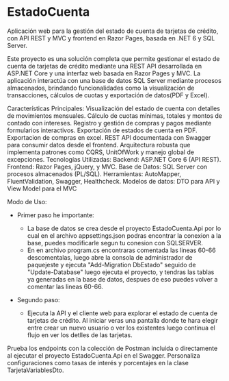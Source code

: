 # EstadoCuenta
Aplicación web para la gestión del estado de cuenta de tarjetas de crédito, con API REST y  MVC y frontend en Razor Pages, basada en .NET 6 y SQL Server.

Este proyecto es una solución completa que permite gestionar el estado de cuenta de tarjetas de crédito mediante una REST API desarrollada en ASP.NET Core y una interfaz web basada en Razor Pages y MVC. La aplicación interactúa con una base de datos SQL Server mediante procesos almacenados, brindando funcionalidades como la visualización de transacciones, cálculos de cuotas y exportación de datos(PDF y Excel).

Características Principales:
  Visualización del estado de cuenta con detalles de movimientos mensuales.
  Cálculo de cuotas mínimas, totales y montos de contado con intereses.
  Registro y gestión de compras y pagos mediante formularios interactivos.
  Exportación de estados de cuenta en PDF.
  Exportacion de compras en excel.
  REST API documentada con Swagger para consumir datos desde el frontend.
  Arquitectura robusta que implementa patrones como CQRS, UnitOfWork y manejo global de excepciones.
  Tecnologías Utilizadas:
  Backend: ASP.NET Core 6 (API REST).
  Frontend: Razor Pages, jQuery, y MVC.
  Base de Datos: SQL Server con procesos almacenados (PL/SQL).
  Herramientas: AutoMapper, FluentValidation, Swagger, Healthcheck.
  Modelos de datos: DTO para API y View Model para el MVC

Modo de Uso:

* Primer paso he importante:
   
	- La base de datos se crea desde el proyecto EstadoCuenta.Api por lo cual en el archivo appsettings.json
	podras encontrar la  conexion a la base, puedes modificarle segun tu conesion con SQLSERVER.
	- En en archivo program.cs encontraras comentada las lineas 60-66 descomentalas, luego abre la consola
	de administrador de paquejeste y ejecuta "Add-Migration DbEstado" seguido de "Update-Database" 
	luego ejecuta el proyecto, y tendras las tablas ya generadas en la base de datos, despues de eso puedes volver
	a comentar las lineas 60-66.
	
* Segundo paso:
  
  	- Ejecuta la API y el cliente web para explorar el estado de cuenta de tarjetas de crédito.
  	Al iniciar veras una pantalla donde te hara elegir entre crear un nuevo usuario o ver los existentes
  	luego continua el flujo en ver los detlles de las tarjetas.

Prueba los endpoints con la colección de Postman incluida o directamente al ejecutar el proyecto EstadoCuenta.Api en el Swagger.
Personaliza configuraciones como tasas de interés y porcentajes en la clase TarjetaVariablesDto.
